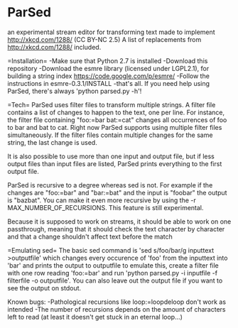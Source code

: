 ParSed
======

an experimental stream editor for transforming text
made to implement http://xkcd.com/1288/ (CC BY-NC 2.5)
A list of replacements from http://xkcd.com/1288/ included.

=Installation= 
-Make sure that Python 2.7 is installed
-Download this repository
-Download the esmre library (licensed under LGPL2.1), for building a string index
https://code.google.com/p/esmre/
-Follow the instructions in esmre-0.3.1/INSTALL
-that's all. If you need help using ParSed, there's always 'python parsed.py -h'!

=Tech=
ParSed uses filter files to transform multiple strings.
 A filter file contains a list of changes to happen to the text, one per line. For instance, the filter file containing
"foo:=bar
bat:=cat"
changes all occurrences of foo to bar and bat to cat. Right now ParSed supports using multiple filter files simultaneously. If the filter files contain multiple changes for the same string, the last change is used.

It is also possible to use more than one input and output file, but if less output files than input files are listed, ParSed prints everything to the first output file.

ParSed is recursive to a degree whereas sed is not. For example if the changes are "foo:=bar" and "bar:=bat" and the input is "foobar" the output is "bazbat".
You can make it even more recursive by using the -r MAX_NUMBER_OF_RECURSIONS. This feature is still experimental.

Because it is supposed to work on streams, it should be able to work on one passthrough,
meaning that it should check the text character by character and that a change shouldn't affect text before the match

=Emulating sed=
The basic sed command is 'sed s/foo/bar/g inputtext >outputfile' which changes every occurence of 'foo' from the inputtext into 'bar' and prints the output to outputfile
to emulate this, create a filter file with one row reading 'foo:=bar'
and run 'python parsed.py -i inputfile -f filterfile -o outputfile'. You can also leave out the output file if you want to see the output on stdout.



Known bugs:
-Pathological recursions like loop:=loopdeloop don't work as intended
-The number of recursions depends on the amount of characters left to read (at least it doesn't get stuck in an eternal loop...)
